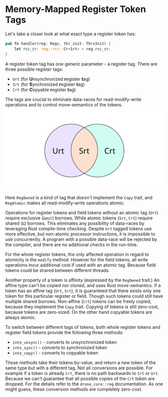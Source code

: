 # Memory-Mapped Register Token Tags

Let's take a closer look at what exact type a register token has:

```rust
pub fn handler(reg: Regs, thr_init: ThrsInit) {
    let rcc_cr: reg::rcc::Cr<Srt> = reg.rcc_cr;
}
```

A register token tag has one generic parameter - a register tag. There are three
possible register tags:

* `Urt` (for **U**nsynchronized **r**egister **t**ag)
* `Srt` (for **S**ynchronized **r**egister **t**ag)
* `Crt` (for **C**opyable **r**egister **t**ag)

The tags are crucial to eliminate data-races for read-modify-write operations
and to control move-semantics of the tokens.

![Register Token Tags](../assets/reg-tags.svg)

Here `RegOwned` is a kind of tag that *doesn't* implement the `Copy` trait, and
`RegAtomic` makes all read-modify-write operations atomic.

Operations for register tokens and field tokens without an atomic tag (`Urt`)
require exclusive (`&mut`) borrows. While atomic tokens (`Srt`, `Crt`) require
shared (`&`) borrows. This eliminates any possibility of data-races by
leveraging Rust compile-time checking. Despite `Urt` tagged tokens use more
effective, but non-atomic processor instructions, it is impossible to use
concurrently. A program with a possible data-race will be rejected by the
compiler, and there are no additional checks in the run-time.

For the whole register tokens, the only affected operation in regard to
atomicity is the `modify` method. However for the field tokens, all write
operations incur additional cost if used with an atomic tag. Because field
tokens could be shared between different threads.

Another property of a token is affinity (expressed by the `RegOwned` trait.) An
affine type can't be copied nor cloned, and uses Rust move-semantics. If a token
has an affine tag (`Urt`, `Srt`), it is guaranteed that there exists only one
token for this particular register or field. Though such tokens could still have
multiple shared borrows. Non-affine (`Crt`) tokens can be freely copied, because
they implement the `Copy` trait. Copying of tokens is still zero-cost, because
tokens are zero-sized. On the other hand copyable tokens are always atomic.

To switch between different tags of tokens, both whole register tokens and
register field tokens provide the following three methods:

* `into_unsync()` - converts to unsynchronized token
* `into_sync()` - converts to synchronized token
* `into_copy()` - converts to copyable token

These methods take their tokens by-value, and return a new token of the same
type but with a different tag. Not all conversions are possible. For example if
a token is already `Crt`, there is no path backwards to `Srt` or `Urt`. Because
we can't guarantee that all possible copies of the `Crt` token are dropped. For
the details refer to the `drone_core::reg` documentation. As one might guess,
these conversion methods are completely zero-cost.

